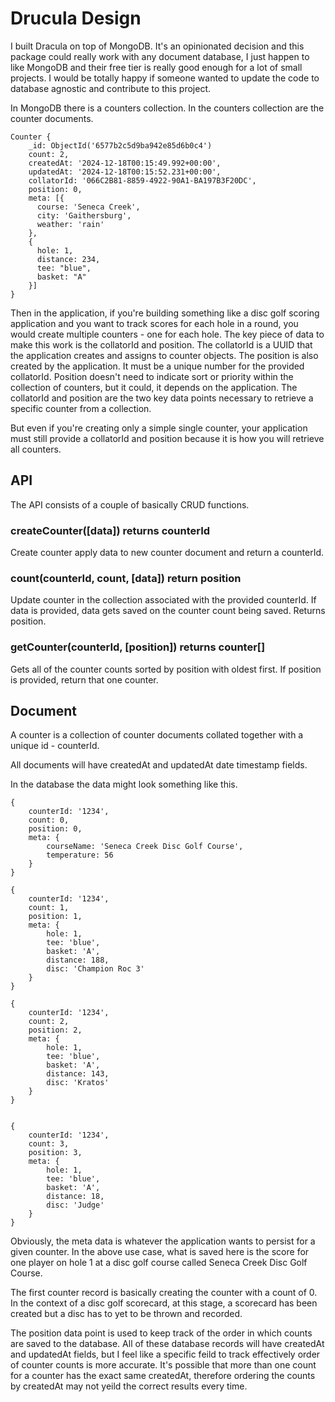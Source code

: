 # Drucula Design

I built Dracula on top of MongoDB. It's an opinionated decision and this package could really work with any document database, I just happen to like MongoDB and their free tier is really good enough for a lot of small projects. I would be totally happy if someone wanted to update the code to database agnostic and contribute to this project.

In MongoDB there is a counters collection. In the counters collection are the counter documents. 

```
Counter {
    _id: ObjectId('6577b2c5d9ba942e85d6b0c4')
    count: 2,
    createdAt: '2024-12-18T00:15:49.992+00:00',
    updatedAt: '2024-12-18T00:15:52.231+00:00',
    collatorId: '066C2B81-8859-4922-90A1-BA197B3F20DC',
    position: 0,
    meta: [{
      course: 'Seneca Creek',
      city: 'Gaithersburg',
      weather: 'rain'
    },
    {
      hole: 1,
      distance: 234,
      tee: "blue",
      basket: "A"
    }]
}
```

Then in the application, if you're building something like a disc golf scoring application and you want to track scores for each hole in a round, you would create multiple counters - one for each hole. The key piece of data to make this work is the collatorId and position. The collatorId is a UUID that the application creates and assigns to counter objects. The position is also created by the application. It must be a unique number for the provided collatorId. Position doesn't need to indicate sort or priority within the collection of counters, but it could, it depends on the application. The collatorId and position are the two key data points necessary to retrieve a specific counter from a collection.

But even if you're creating only a simple single counter, your application must still provide a collatorId and position because it is how you will retrieve all counters. 

## API
The API consists of a couple of basically CRUD functions.

### createCounter([data]) returns counterId
Create counter apply data to new counter document and return a counterId.

### count(counterId,  count, [data]) return position
Update counter in the collection associated with the provided counterId. If data is provided, data gets saved on the counter count being saved. Returns position.

### getCounter(counterId, [position]) returns counter[]
Gets all of the counter counts sorted by position with oldest first. If position is provided, return that one counter.

## Document
A counter is a collection of counter documents collated together with a unique id - counterId. 

All documents will have createdAt and updatedAt date timestamp fields.

In the database the data might look something like this.
```
{
    counterId: '1234',
    count: 0,
    position: 0,
    meta: {
        courseName: 'Seneca Creek Disc Golf Course',
        temperature: 56
    }
}

{
    counterId: '1234',
    count: 1,
    position: 1,
    meta: {
        hole: 1,
        tee: 'blue',
        basket: 'A',
        distance: 188,
        disc: 'Champion Roc 3'
    }
}

{
    counterId: '1234',
    count: 2,
    position: 2,
    meta: {
        hole: 1,
        tee: 'blue',
        basket: 'A',
        distance: 143,
        disc: 'Kratos'
    }
}


{
    counterId: '1234',
    count: 3,
    position: 3,
    meta: {
        hole: 1,
        tee: 'blue',
        basket: 'A',
        distance: 18,
        disc: 'Judge'
    }
}
```
Obviously, the meta data is whatever the application wants to persist for a given counter. In the above use case, what is saved here is the score for one player on hole 1 at a disc golf course called Seneca Creek Disc Golf Course. 

The first counter record is basically creating the counter with a count of 0. In the context of a disc golf scorecard, at this stage, a scorecard has been created but a disc has to yet to be thrown and recorded.

The position data point is used to keep track of the order in which counts are saved to the database. All of these database records will have createdAt and updatedAt fields, but I feel like a specific feild to track effectively order of counter counts is more accurate. It's possible that more than one count for a counter has the exact same createdAt, therefore ordering the counts by createdAt may not yeild the correct results every time.

